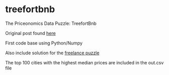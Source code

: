 # treefortbnb
The Priceonomics Data Puzzle: TreefortBnb

Original post found [here](http://priceonomics.com/the-priceonomics-data-puzzle-treefortbnb/) 

First code base using Python/Numpy

Also include solution for the [freelance puzzle](http://priceonomics.com/priceonomics-freelance-gigs-for-data-journalists/)

The top 100 cities with the highest median prices are included in the out.csv file
